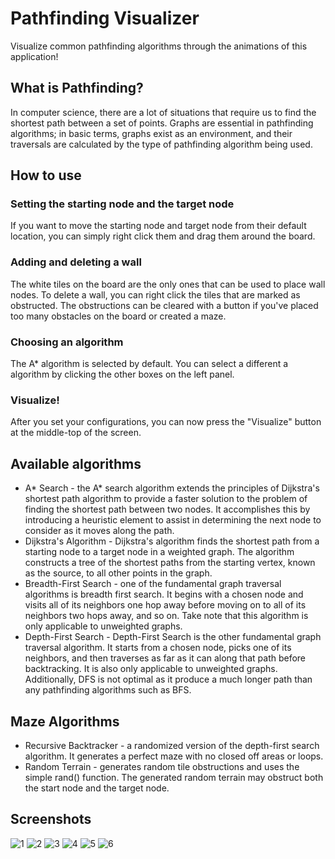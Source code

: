# Pathfinding Visualizer #
Visualize common pathfinding algorithms through the animations of this application! 

## What is Pathfinding? ##
In computer science, there are a lot of situations that require us to find the shortest path between a set of points. Graphs are essential in pathfinding algorithms; in basic terms, graphs exist as an environment, and their traversals are calculated by the type of pathfinding algorithm being used.

## How to use ##
### Setting the starting node and the target node ###
If you want to move the starting node and target node from their default location, you can simply right click them and drag them around the board.
### Adding and deleting a wall ###
The white tiles on the board are the only ones that can be used to place wall nodes. To delete a wall, you can right click the tiles that are marked as obstructed. The obstructions can be cleared with a button if you've placed too many obstacles on the board or created a maze.
### Choosing an algorithm ###
The A* algorithm is selected by default. You can select a different a algorithm by clicking the other boxes on the left panel.
### Visualize! ###
After you set your configurations, you can now press the "Visualize" button at the middle-top of the screen.

## Available algorithms ##
- A* Search - the A* search algorithm extends the principles of Dijkstra's shortest path algorithm to provide a faster solution to the problem of finding the shortest path between two nodes. It accomplishes this by introducing a heuristic element to assist in determining the next node to consider as it moves along the path.
- Dijkstra's Algorithm - Dijkstra's algorithm finds the shortest path from a starting node to a target node in a weighted graph. The algorithm constructs a tree of the shortest paths from the starting vertex, known as the source, to all other points in the graph.
- Breadth-First Search - one of the fundamental graph traversal algorithms is breadth first search. It begins with a chosen node and visits all of its neighbors one hop away before moving on to all of its neighbors two hops away, and so on. Take note that this algorithm is only applicable to unweighted graphs.
- Depth-First Search - Depth-First Search is the other fundamental graph traversal algorithm. It starts from a chosen node, picks one of its neighbors, and then traverses as far as it can along that path before backtracking. It is also only applicable to unweighted graphs. Additionally, DFS is not optimal as it produce a much longer path than any pathfinding algorithms such as BFS. 

## Maze Algorithms ##
- Recursive Backtracker - a randomized version of the depth-first search algorithm. It generates a perfect maze with no closed off areas or loops.
- Random Terrain - generates random tile obstructions and uses the simple rand() function. The generated random terrain may obstruct both the start node and the target node.

## Screenshots ##
![1](https://user-images.githubusercontent.com/78135477/138394780-b488789b-34d7-4fd3-9d4b-c017cdbdca79.png)
![2](https://user-images.githubusercontent.com/78135477/138394790-9bbc951d-bf16-4093-9426-9c9de3c7a895.png)
![3](https://user-images.githubusercontent.com/78135477/138394793-8f617ef9-e1a1-4043-8eed-6c4796099c66.png)
![4](https://user-images.githubusercontent.com/78135477/138394801-298ca8d9-ab06-4fb5-ba29-acb5b1ed98ce.png)
![5](https://user-images.githubusercontent.com/78135477/138394802-012e00c5-bc6c-46d5-ae62-92d01bb7cd12.png)
![6](https://user-images.githubusercontent.com/78135477/138394853-18efe4ee-32da-495a-888c-7b7626efd066.png)